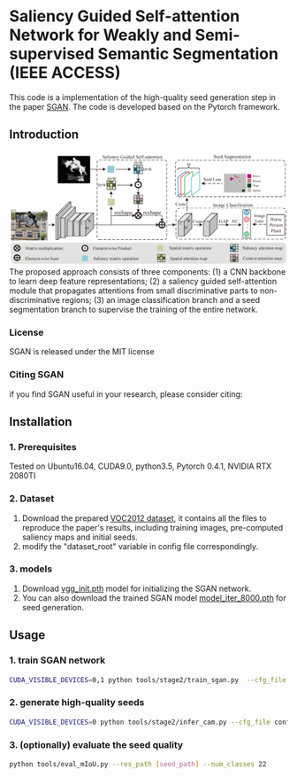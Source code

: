 # Saliency Guided Self-attention Network for Weakly and Semi-supervised Semantic Segmentation (IEEE ACCESS)
This code is a implementation of the high-quality seed generation step in the paper [SGAN](https://arxiv.org/abs/1910.05475). The code is developed based on the Pytorch framework.

## Introduction
![Overview of SGAN](./images/graphical_abstract.png)
The proposed approach consists of three components: (1) a CNN backbone to learn deep feature representations; (2) a saliency guided self-attention module that propagates attentions from small discriminative parts to non-discriminative regions; (3) an image classification branch and a seed segmentation branch to supervise the training of the entire network.

### License
SGAN is released under the MIT license

### Citing SGAN
if you find SGAN useful in your research, please consider citing:

## Installation
### 1. Prerequisites
Tested on Ubuntu16.04, CUDA9.0, python3.5, Pytorch 0.4.1, NVIDIA RTX 2080TI

### 2. Dataset
1. Download the prepared [VOC2012 dataset](https://drive.google.com/open?id=1PDTEuTnWJZNWogxYdqYGOlEZHK8dYET9), it contains all the files to reproduce the paper's results, including training images, pre-computed saliency maps and initial seeds.
2. modify the "dataset_root" variable in config file correspondingly.

### 3. models
1. Download [vgg_init.pth](https://drive.google.com/open?id=1lsr7Btwx_1bmc4T2QufLqjojuthOEYuM) model for initializing the SGAN network.
2. You can also download the trained SGAN model [model_iter_8000.pth](https://drive.google.com/open?id=193iExmZcxT7hkpVH4Pgo3KI2gkM_0MF8) for seed generation.

## Usage
### 1. train SGAN network
```bash
CUDA_VISIBLE_DEVICES=0,1 python tools/stage2/train_sgan.py  --cfg_file config/sgan_vgg16_321x321.yml
```

### 2. generate high-quality seeds
```bash
CUDA_VISIBLE_DEVICES=0 python tools/stage2/infer_cam.py --cfg_file config/sgan_vgg16_321x321.yml
```

### 3. (optionally) evaluate the seed quality
```bash
python tools/eval_mIoU.py --res_path [seed_path] --num_classes 22
```

